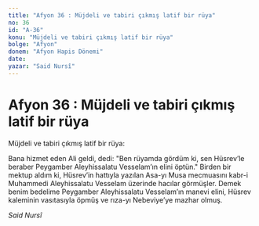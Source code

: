 ```yaml
---
title: "Afyon 36 : Müjdeli ve tabiri çıkmış latif bir rüya"
no: 36
id: "A-36"
konu: "Müjdeli ve tabiri çıkmış latif bir rüya"
bolge: "Afyon"
donem: "Afyon Hapis Dönemi"
date: 
yazar: "Said Nursî"
---
```


# Afyon 36 : Müjdeli ve tabiri çıkmış latif bir rüya

Müjdeli ve tabiri çıkmış latif bir rüya:

Bana hizmet eden Ali geldi, dedi: "Ben rüyamda gördüm ki, sen Hüsrev’le beraber Peygamber Aleyhissalatu Vesselam’ın elini öptün." Birden bir mektup aldım ki, Hüsrev’in hattıyla yazılan Asa-yı Musa mecmuasını kabr-i Muhammedi Aleyhissalatu Vesselam üzerinde hacılar görmüşler. Demek benim bedelime Peygamber Aleyhissalatu Vesselam’ın manevi elini, Hüsrev kaleminin vasıtasıyla öpmüş ve rıza-yı Nebeviye’ye mazhar olmuş.

*Said Nursî*
